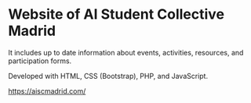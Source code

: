 # Website of AI Student Collective Madrid
It includes up to date information about events, activities, resources, and participation forms.

Developed with HTML, CSS (Bootstrap), PHP, and JavaScript.

https://aiscmadrid.com/
